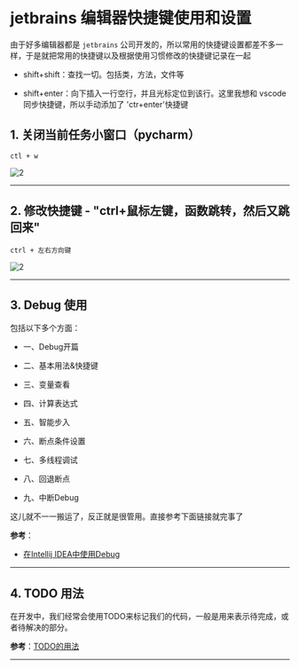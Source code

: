 # jetbrains 编辑器快捷键使用和设置

由于好多编辑器都是 `jetbrains` 公司开发的，所以常用的快捷键设置都差不多一样，于是就把常用的快捷键以及根据使用习惯修改的快捷键记录在一起

- shift+shift：查找一切。包括类，方法，文件等

- shift+enter：向下插入一行空行，并且光标定位到该行。这里我想和 vscode 同步快捷键，所以手动添加了 'ctr+enter'快捷键

## 1. 关闭当前任务小窗口（pycharm）

`ctl + w`

![2](http://ww1.sinaimg.cn/large/006alGmrly1g297hky1y4j30ud0kl0ve.jpg)

---

## 2. 修改快捷键 - "ctrl+鼠标左键，函数跳转，然后又跳回来"

`ctrl + 左右方向键`

![2](http://ww1.sinaimg.cn/large/006alGmrgy1g1bxqucnmnj30vp0k1775.jpg)

---

## 3. Debug 使用

包括以下多个方面：

- 一、Debug开篇

- 二、基本用法&快捷键

- 三、变量查看

- 四、计算表达式

- 五、智能步入

- 六、断点条件设置

- 七、多线程调试

- 八、回退断点

- 九、中断Debug

这儿就不一一搬运了，反正就是很管用。直接参考下面链接就完事了

**参考**：

- [在Intellij IDEA中使用Debug](https://www.cnblogs.com/chiangchou/p/idea-debug.html)

---

## 4. TODO 用法

在开发中，我们经常会使用TODO来标记我们的代码，一般是用来表示待完成，或者待解决的部分。

**参考**：[TODO的用法](https://blog.csdn.net/carter_yu/article/details/90410540)

---